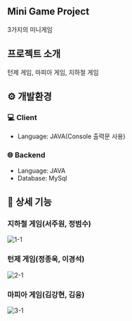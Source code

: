 ## Mini Game Project

3가지의 미니게임

## 프로젝트 소개

턴제 게임,
마피아 게임,
지하철 게임

## ⚙ 개발환경

### 💻 Client

-   Language: JAVA(Console 출력문 사용)

### 🌐 Backend

-   Language: JAVA
-   Database: MySql

## 📌 상세 기능

### 지하철 게임(서주원, 정범수)

![1-1]('./image/subway/1.png')

### 턴제 게임(정종욱, 이경석)

![2-1]('./image/turn_based/1.png')

### 마피아 게임(김강현, 김융)

![3-1]('./image/turn_based/1.png')
